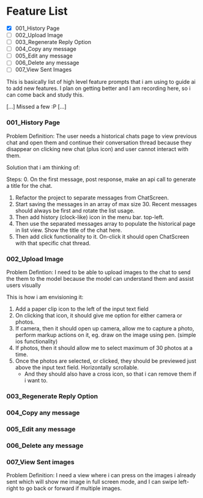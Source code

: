 # Feature List

- [x] 001_History Page
- [ ] 002_Upload Image
- [ ] 003_Regenerate Reply Option
- [ ] 004_Copy any message
- [ ] 005_Edit any message
- [ ] 006_Delete any message
- [ ] 007_View Sent Images

This is basically list of high level feature prompts that i am using to guide ai to add new features. I plan on getting better and I am recording here, so i can come back and study this.

[...] Missed a few :P [...]

### 001_History Page

Problem Definition: The user needs a historical chats page to view previous chat and open them and continue their conversation thread because they disappear on clicking new chat (plus icon) and user cannot interact with them.

Solution that i am thinking of:

Steps:
  0. On the first message, post response, make an api call to generate a title for the chat.
  1. Refactor the project to separate messages from ChatScreen.
  2. Start saving the messages in an array of max size 30. Recent messages should always be first and rotate the list usage.
  3. Then add history (clock-like) icon in the menu bar. top-left.
  4. Then use the separated messages array to populate the historical page in list view. Show the title of the chat here.
  5. Then add click functionality to it. On-click it should open ChatScreen with that specific chat thread. 


### 002_Upload Image

Problem Defintion: I need to be able to upload images to the chat to send the them to the model because the model can understand them and assist users visually

This is how i am envisioning it:
  1. Add a paper clip icon to the left of the input text field
  2. On clicking that icon, it should give me option for either camera or photos.
  3. If camera, then it should open up camera, allow me to capture a photo, perform markup actions on it, eg. draw on the image using pen. (simple ios functionality)
  4. If photos, then it should allow me to select maximum of 30 photos at a time.
  5. Once the photos are selected, or clicked, they should be previewed just above the input text field. Horizontally scrollable.
      - And they should also have a cross icon, so that i can remove them if i want to.


### 003_Regenerate Reply Option

### 004_Copy any message

### 005_Edit any message

### 006_Delete any message

### 007_View Sent images

Problem Definition: I need a view where i can press on the images i already sent which will show me image in full screen mode, and I can swipe left-right to go back or forward if multiple images.
